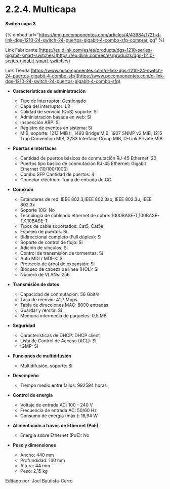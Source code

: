 # 2.2.4. Multicapa



#### Switch capa 3

{% embed url="https://img.pccomponentes.com/articles/4/43984/1721-d-link-dgs-1210-24-switch-24-puertos-gigabit-4-combo-sfp-comprar.jpg" %}

Link Fabricante:[https://eu.dlink.com/es/es/products/dgs-1210-series-gigabit-smart-switches](https://eu.dlink.com/es/es/products/dgs-1210-series-gigabit-smart-switches)

Link Tienda:[https://www.pccomponentes.com/d-link-dgs-1210-24-switch-24-puertos-gigabit-4-combo-sfp](https://www.pccomponentes.com/d-link-dgs-1210-24-switch-24-puertos-gigabit-4-combo-sfp)

* **Características de administración**
  * Tipo de interruptor: Gestionado
  * Capa del interruptor: L2
  * Calidad de servicio (QoS) soporte: Si
  * Administración basada en web: Si
  * Inspección ARP: Si
  * Registro de eventos en sistema: Si
  * MIB, soporte: 1213 MIB II, 1493 Bridge MIB, 1907 SNMP v2 MIB, 1215 Trap Convention MIB, 2233 Interface Group MIB, D-Link Private MIB
* **Puertos e Interfaces**
  * Cantidad de puertos básicos de conmutación RJ-45 Ethernet: 20
  * Puertos tipo básico de conmutación RJ-45 Ethernet: Gigabit Ethernet (10/100/1000)
  * Combo SFP Cantidad de puertos: 4
  * Conector eléctrico: Toma de entrada de CC
* **Conexión**
  * Estándares de red: IEEE 802.3,IEEE 802.3ab, IEEE 802.3u, IEEE 802.3x
  * Soporte 10G: No
  * Tecnología de cableado ethernet de cobre: 1000BASE-T,100BASE-TX,10BASE-T
  * Tipos de cable soportados: Cat5, Cat5e
  * Espejeo de puertos: Si
  * Bidireccional completo (Full dúplex): Si
  * Soporte de control de flujo: Si
  * Adición de vínculos: Si
  * Control de transmisión de tormentas: Si
  * Auto MDI / MDI-X: Si
  * Protocolo de árbol de expansión: Si
  * Bloqueo de cabeza de línea (HOL): Si
  * Número de VLANs: 256
* **Transmisión de datos**
  * Capacidad de conmutación: 56 Gbit/s
  * Tasa de reenvío: 41,7 Mpps
  * Tabla de direcciones MAC: 8000 entradas
  * Guardar y remitir: Si
  * Memoria intermedia de paquetes: 0,5 MB
* **Seguridad**
  * Características de DHCP: DHCP client
  * Lista de Control de Acceso (ACL): Si
  * IGMP: Si
* **Funciones de multidifusión**
  * Multidifusión, soporte: Si
* **Desempeño**
  * Tiempo medio entre fallos: 992594 horas
* **Control de energía**
  * Voltaje de entrada AC: 100 - 240 V
  * Frecuencia de entrada AC: 50/60 Hz
  * Consumo de energía (máx.): 16,94 W
* **Alimentación a través de Ethernet (PoE)**
  * Energía sobre Ethernet (PoE): No
*   **Peso y dimensiones**

    * Ancho: 440 mm
    * Profundidad: 140 mm
    * Altura: 44 mm
    * Peso: 2,15 kg



Editado por: Joel Bautista-Cerro
